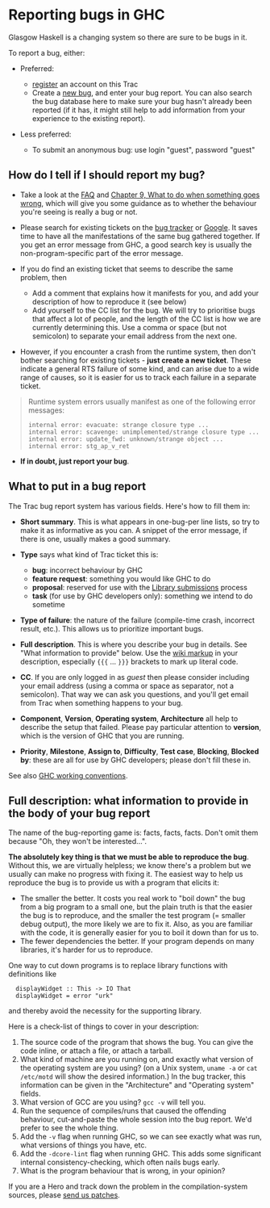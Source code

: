 # Reporting bugs in GHC


Glasgow Haskell is a changing system so there are sure to be bugs in it.


To report a bug, either:

- Preferred:

  - [register](/trac/ghc/register) an account on this Trac
  - Create a [new bug](/trac/ghc/newticket?type=bug), and enter your bug report. You can also search the bug database here to make sure your bug hasn't already been reported (if it has, it might still help to add information from your experience to the existing report).
- Less preferred:

  - To submit an anonymous bug: use login "guest", password "guest"

## How do I tell if I should report my bug?

- Take a look at the [ FAQ](http://haskell.org/haskellwiki/GHC/FAQ) and [Chapter 9, What to do when something goes wrong](http://www.haskell.org/ghc/docs/latest/html/users_guide/wrong.html), which will give you some guidance as to whether the behaviour you're seeing is really a bug or not.

- Please search for existing tickets on the [ bug tracker](http://hackage.haskell.org/trac/ghc) or [ Google](http://www.google.com/?q=site:hackage.haskell.org/trac/ghc/ticket%20).  It saves time to have all the manifestations of the same bug gathered together.  If you get an error message from GHC, a good search key is usually the non-program-specific part of the error message.  

- If you do find an existing ticket that seems to describe the same problem, then

  - Add a comment that explains how it manifests for you, and add your description of how to reproduce it (see below)
  - Add yourself to the CC list for the bug. We will try to prioritise bugs that affect a lot of people, and the length of the CC list is how we are currently determining this.  Use a comma or space (but not semicolon) to separate your email address from the next one.

- However, if you encounter a crash from the runtime system, then don't bother searching for existing tickets - **just create a new ticket**.  These indicate a general RTS failure of some kind, and can arise due to a wide range of causes, so it is easier for us to track each failure in a separate ticket.  

>
> Runtime system errors usually manifest as one of the following error messages:
>
> ```wiki
> internal error: evacuate: strange closure type ...
> internal error: scavenge: unimplemented/strange closure type ...
> internal error: update_fwd: unknown/strange object ...
> internal error: stg_ap_v_ret
> ```

- **If in doubt, just report your bug**.

## What to put in a bug report


The Trac bug report system has various fields. Here's how to fill them in:

- **Short summary**.  This is what appears in one-bug-per line lists, so try to make it as informative as you can. A snippet of the error message, if there is one, usually makes a good summary.

- **Type** says what kind of Trac ticket this is:

  - **bug**: incorrect behaviour by GHC
  - **feature request**: something you would like GHC to do
  - **proposal**: reserved for use with the [ Library submissions](http://www.haskell.org/haskellwiki/Library_submissions) process
  - **task** (for use by GHC developers only): something we intend to do sometime

- **Type of failure**: the nature of the failure (compile-time crash, incorrect result, etc.).  This allows us to prioritize important bugs.

- **Full description**.  This is where you describe your bug in details.  See "What information to provide" below.  Use the [wiki markup](trac-wiki-misc) in your description, especially `{{{` ... `}}}` brackets to mark up literal code.

- **CC**.  If you are only logged in as *guest* then please consider including your email address (using a comma or space as separator, not a semicolon). That way we can ask you questions, and you'll get email from Trac when something happens to your bug.

- **Component**, **Version**, **Operating system**, **Architecture** all help to describe the setup that failed. Please pay particular attention to **version**, which is the version of GHC that you are running.

- **Priority**, **Milestone**, **Assign to**, **Difficulty**, **Test case**, **Blocking**, **Blocked by**:  these are all for use by GHC developers; please don't fill these in.


See also [GHC working conventions](working-conventions).
 

## Full description: what information to provide in the body of your bug report


The name of the bug-reporting game is: facts, facts, facts. Don't omit them because "Oh, they won't be interested…".

**The absolutely key thing is that we must be able to reproduce the bug**.  Without this, we are virtually helpless; we know there's a problem but we usually can make no progress with fixing it.  The easiest way to help us reproduce the bug is to provide us with a program that elicits it:

- The smaller the better.  It costs you real work to "boil down" the bug from a big program to a small one, but the plain truth is that the easier the bug is to reproduce, and the smaller the test program (= smaller debug output), the more likely we are to fix it. Also, as you are familiar with the code, it is generally easier for you to boil it down than for us to.
- The fewer dependencies the better.  If your program depends on many libraries, it's harder for us to reproduce.  


One way to cut down programs is to replace library functions with definitions like

```wiki
  displayWidget :: This -> IO That
  displayWidget = error "urk"
```


and thereby avoid the necessity for the supporting library.  


Here is a check-list of things to cover in your description:

1. The source code of the program that shows the bug.  You can give the code inline, or attach a file, or attach a tarball.
1. What kind of machine are you running on, and exactly what version of the operating system are you using? (on a Unix system, `uname -a` or `cat /etc/motd` will show the desired information.) In the bug tracker, this information can be given in the "Architecture" and "Operating system" fields.
1. What version of GCC are you using? `gcc -v` will tell you.
1. Run the sequence of compiles/runs that caused the offending behaviour, cut-and-paste the whole session into the bug report. We'd prefer to see the whole thing.
1. Add the `-v` flag when running GHC, so we can see exactly what was run, what versions of things you have, etc.
1. Add the `-dcore-lint` flag when running GHC.  This adds some significant internal consistency-checking, which often nails bugs early.
1. What is the program behaviour that is wrong, in your opinion?


If you are a Hero and track down the problem in the compilation-system sources, please [send us patches](working-conventions/submissions).

